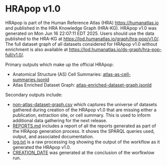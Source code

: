 # HRApop v1.0

HRApop is part of the Human Reference Atlas (HRA) <https://humanatlas.io> and published in the HRA Knowledge Graph (HRA-KG). HRApop v1.0 was generated on Mon Jun 16 22:07:11 EDT 2025. Users should use the data published to the HRA-KG at <https://lod.humanatlas.io/graph/hra-pop/v1.0/>. The full dataset graph of all datasets considered for HRApop v1.0 without enrichment is also available at <https://lod.humanatlas.io/ds-graph/hra-pop-full/v1.0/>.

Primary outputs which make up the official HRApop:

* Anatomical Structure (AS) Cell Summaries: [atlas-as-cell-summaries.jsonld](atlas-as-cell-summaries.jsonld)
* Atlas Enriched Dataset Graph: [atlas-enriched-dataset-graph.jsonld](atlas-enriched-dataset-graph.jsonld)

Secondary outputs include:

* [non-atlas-dataset-graph.csv](non-atlas-dataset-graph.csv) which captures the universe of datasets gathered during creation of the HRApop v1.0 that are missing either a publication, extraction site, or cell summary. This is used to inform additional data gathering for the next release.
* [REPORTS.md](REPORTS.md) includes a report of all the reports generated as part of the HRApop generation process. It shows the SPARQL queries used, output, and associated documentation.
* [log.txt](log.txt) is a raw processing log showing the output of the workflow as it generated the HRApop v1.0.
* [CREATION_DATE](CREATION_DATE) was generated at the conclusion of the worfkwlow run.
